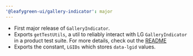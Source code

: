 ```yaml
---
'@leafygreen-ui/gallery-indicator': major
---
```


- First major release of `GalleryIndicator`.
- Exports `getTestUtils`, a util to reliably interact with LG `GalleryIndicator` in a product test suite. For more details, check out the [README](https://github.com/mongodb/leafygreen-ui/tree/main/packages/gallery-indicator#test-harnesses)
- Exports the constant, `LGIDs` which stores `data-lgid` values.
